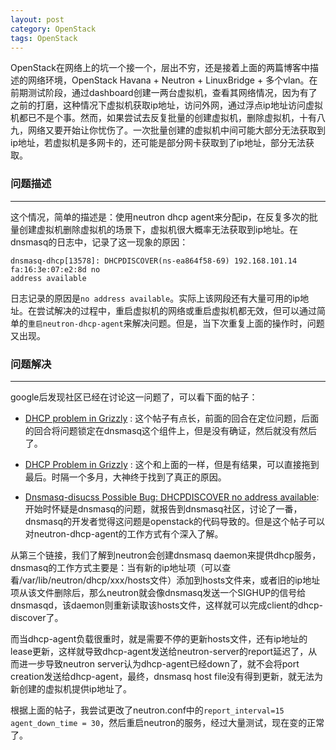 ```yaml
---
layout: post
category: OpenStack
tags: OpenStack
---
```


OpenStack在网络上的坑一个接一个，层出不穷，还是接着上面的两篇博客中描述的网络环境，OpenStack Havana + Neutron + LinuxBridge + 多个vlan。在前期测试阶段，通过dashboard创建一两台虚拟机，查看其网络情况，因为有了之前的打磨，这种情况下虚拟机获取ip地址，访问外网，通过浮点ip地址访问虚拟机都已不是个事。然而，如果尝试去反复批量的创建虚拟机，删除虚拟机，十有八九，网络又要开始让你忧伤了。一次批量创建的虚拟机中间可能大部分无法获取到ip地址，若虚拟机是多网卡的，还可能是部分网卡获取到了ip地址，部分无法获取。

### 问题描述
---------


这个情况，简单的描述是：使用neutron dhcp agent来分配ip，在反复多次的批量创建虚拟机删除虚拟机的场景下，虚拟机很大概率无法获取到ip地址。在dnsmasq的日志中，记录了这一现象的原因：

    dnsmasq-dhcp[13578]: DHCPDISCOVER(ns-ea864f58-69) 192.168.101.14 fa:16:3e:07:e2:8d no
    address available 

日志记录的原因是`no address available`。实际上该网段还有大量可用的ip地址。在尝试解决的过程中，重启虚拟机的网络或重启虚拟机都无效，但可以通过简单的`重启neutron-dhcp-agent`来解决问题。但是，当下次重复上面的操作时，问题又出现。

### 问题解决
------

google后发现社区已经在讨论这一问题了，可以看下面的帖子：

* [DHCP problem in Grizzly](https://lists.launchpad.net/openstack/msg23817.html) : 这个帖子有点长，前面的回合在定位问题，后面的回合将问题锁定在dnsmasq这个组件上，但是没有确证，然后就没有然后了。
* [DHCP Problem in Grizzly](http://www.gossamer-threads.com/lists/openstack/dev/27481) : 这个和上面的一样，但是有结果，可以直接拖到最后。时隔一个多月，大神终于找到了真正的原因。

* [Dnsmasq-disucss Possible Bug: DHCPDISCOVER no address available](http://lists.thekelleys.org.uk/pipermail/dnsmasq-discuss/2013q2/007212.html): 开始时怀疑是dnsmasq的问题，就报告到dnsmasq社区，讨论了一番，dnsmasq的开发者觉得这问题是openstack的代码导致的。但是这个帖子可以对neutron-dhcp-agent的工作方式有个深入了解。

从第三个链接，我们了解到neutron会创建dnsmasq daemon来提供dhcp服务，dnsmasq的工作方式主要是：当有新的ip地址项（可以查看/var/lib/neutron/dhcp/xxx/hosts文件）添加到hosts文件来，或者旧的ip地址项从该文件删除后，那么neutron就会像dnsmasq发送一个SIGHUP的信号给dnsmasqd，该daemon则重新读取该hosts文件，这样就可以完成client的dhcp-discover了。

而当dhcp-agent负载很重时，就是需要不停的更新hosts文件，还有ip地址的lease更新，这样就导致dhcp-agent发送给neutron-server的report延迟了，从而进一步导致neutron server认为dhcp-agent已经down了，就不会将port creation发送给dhcp-agent，最终，dnsmasq host file没有得到更新，就无法为新创建的虚拟机提供ip地址了。

根据上面的帖子，我尝试更改了neutron.conf中的`report_interval=15 agent_down_time = 30`，然后重启neutron的服务，经过大量测试，现在变的正常了。

